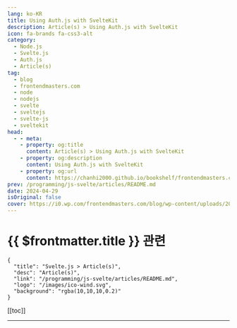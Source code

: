 ```yaml
---
lang: ko-KR
title: Using Auth.js with SvelteKit
description: Article(s) > Using Auth.js with SvelteKit
icon: fa-brands fa-css3-alt
category: 
  - Node.js
  - Svelte.js
  - Auth.js
  - Article(s)
tag: 
  - blog
  - frontendmasters.com
  - node
  - nodejs
  - svelte
  - sveltejs
  - svelte-js
  - sveltekit
head:
  - - meta:
    - property: og:title
      content: Article(s) > Using Auth.js with SvelteKit
    - property: og:description
      content: Using Auth.js with SvelteKit
    - property: og:url
      content: https://chanhi2000.github.io/bookshelf/frontendmasters.com/using-nextauth-now-auth-js-with-sveltekit.html
prev: /programming/js-svelte/articles/README.md
date: 2024-04-29
isOriginal: false
cover: https://i0.wp.com/frontendmasters.com/blog/wp-content/uploads/2024/04/auth-thumb.jpg?w=1000&ssl=1
---
```


# {{ $frontmatter.title }} 관련

```component VPCard
{
  "title": "Svelte.js > Article(s)",
  "desc": "Article(s)",
  "link": "/programming/js-svelte/articles/README.md",
  "logo": "/images/ico-wind.svg",
  "background": "rgba(10,10,10,0.2)"
}
```

[[toc]]

---

<SiteInfo
  name="Using Auth.js with SvelteKit"
  desc="We'll look at how to use @auth/core, add a Google Provider, and get our sessions persisting in DynamoDB. There is a GitHub repo for reference on everything."
  url="https://frontendmasters.com/blog/using-nextauth-now-auth-js-with-sveltekit/"
  logo="https://frontendmasters.com/favicon.ico"
  preview="https://i0.wp.com/frontendmasters.com/blog/wp-content/uploads/2024/04/auth-thumb.jpg?w=1000&ssl=1"/>

<!-- TODO: 작성 -->
